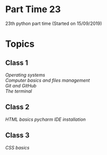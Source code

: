 # Part Time 23

23th python part time (Started on 15/09/2019)

# Topics

## Class 1
*Operating systems*  
*Computer basics and files management*  
*Git and GitHub*  
*The terminal*  

## Class 2
*HTML basics* 
*pycharm IDE installation*

## Class 3
*CSS basics*

